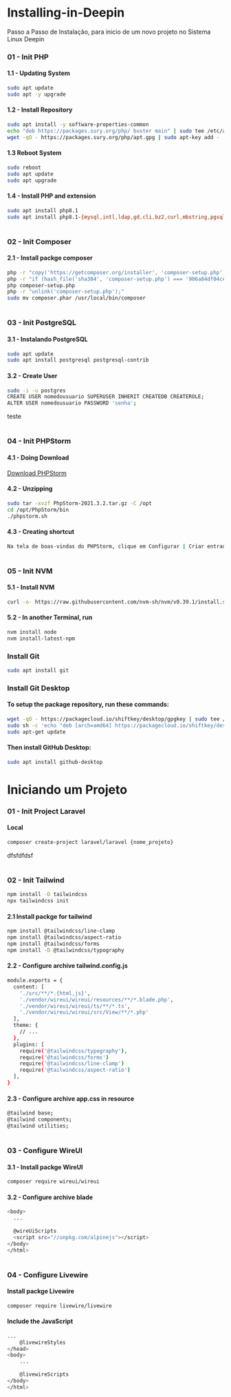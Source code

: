 # Installing-in-Deepin
Passo a Passo de Instalação, para inicio de um novo projeto no Sistema Linux Deepin

### 01 - Init PHP
#### 1.1 - Updating System
```sh
sudo apt update
sudo apt -y upgrade
```
#### 1.2 - Install Repository 
```sh
sudo apt install -y software-properties-common
echo "deb https://packages.sury.org/php/ buster main" | sudo tee /etc/apt/sources.list.d/sury-php.list
wget -qO - https://packages.sury.org/php/apt.gpg | sudo apt-key add -
```
#### 1.3 Reboot System 
```sh
sudo reboot 
sudo apt update
sudo apt upgrade
```
#### 1.4 - Install PHP and extension
```sh
sudo apt install php8.1
sudo apt install php8.1-{mysql,intl,ldap,gd,cli,bz2,curl,mbstring,pgsql,opcache,soap,cgi,xml}
```
#
### 02 - Init Composer
#### 2.1 - Install packge composer
```sh
php -r "copy('https://getcomposer.org/installer', 'composer-setup.php');"
php -r "if (hash_file('sha384', 'composer-setup.php') === '906a84df04cea2aa72f40b5f787e49f22d4c2f19492ac310e8cba5b96ac8b64115ac402c8cd292b8a03482574915d1a8') { echo 'Installer verified'; }else { echo 'Installer corrupt'; unlink('composer-setup.php'); } echo PHP_EOL;"
php composer-setup.php
php -r "unlink('composer-setup.php');"
sudo mv composer.phar /usr/local/bin/composer
```
#
### 03 - Init PostgreSQL
#### 3.1 - Instalando PostgreSQL
```sh
sudo apt update
sudo apt install postgresql postgresql-contrib
```
#### 3.2 - Create User
```sh
sudo -i -u postgres
CREATE USER nomedousuario SUPERUSER INHERIT CREATEDB CREATEROLE; 
ALTER USER nomedousuario PASSWORD 'senha';
```
teste
#
### 04 - Init PHPStorm
#### 4.1 - Doing Download
<a href="https://download.jetbrains.com/webide/PhpStorm-2021.3.2.tar.gz?_gl=1*1t4ryre*_ga*MTMwMTA3OTIzMy4xNjQzNjYwNzQy*_ga_V0XZL7QHEB*MTY0MzY2MDc0MS4xLjEuMTY0MzY2MDc2OC4w&_ga=2.90021019.165695
8173.1643660742-1301079233.1643660742" target="_blank">Download PHPStorm</a>
#### 4.2 - Unzipping
```sh
sudo tar -xvzf PhpStorm-2021.3.2.tar.gz -C /opt
cd /opt/PhpStorm/bin 
./phpstorm.sh
```
#### 4.3 - Creating shortcut
```sh
Na tela de boas-vindas do PHPStorm, clique em Configurar | Criar entrada na área de trabalho
```
#
### 05 - Init NVM
#### 5.1 - Install NVM
```sh
curl -o- https://raw.githubusercontent.com/nvm-sh/nvm/v0.39.1/install.sh | bash
```
#### 5.2 - In another Terminal, run
```sh
nvm install node
nvm install-latest-npm
```
### Install Git
```sh
sudo apt install git
```
### Install Git Desktop
#### To setup the package repository, run these commands:
```sh
wget -qO - https://packagecloud.io/shiftkey/desktop/gpgkey | sudo tee /etc/apt/trusted.gpg.d/shiftkey-desktop.asc > /dev/null
sudo sh -c 'echo "deb [arch=amd64] https://packagecloud.io/shiftkey/desktop/any/ any main" > /etc/apt/sources.list.d/packagecloud-shiftkey-desktop.list'
sudo apt-get update
```
#### Then install GitHub Desktop:
```sh
sudo apt install github-desktop
```
# Iniciando um Projeto
### 01 - Init Project Laravel
#### Local
```sh
composer create-project laravel/laravel {nome_projeto}
```
dfsfdfdsf
#
### 02 - Init Tailwind
```sh
npm install -D tailwindcss
npx tailwindcss init
```
#### 2.1 Install packge for tailwind
```sh
npm install @tailwindcss/line-clamp
npm install @tailwindcss/aspect-ratio
npm install @tailwindcss/forms
npm install -D @tailwindcss/typography
```
#### 2.2 - Configure archive tailwind.config.js
```sh
module.exports = {
  content: [
    './src/**/*.{html,js}',
    './vendor/wireui/wireui/resources/**/*.blade.php',
    './vendor/wireui/wireui/ts/**/*.ts',
    './vendor/wireui/wireui/src/View/**/*.php'
  ],
  theme: {
    // ...
  },
  plugins: [
    require('@tailwindcss/typography'),
    require('@tailwindcss/forms')
    require('@tailwindcss/line-clamp')
    require('@tailwindcss/aspect-ratio')
  ],
}
```
#### 2.3 - Configure archive app.css in resource
```sh
@tailwind base;
@tailwind components;
@tailwind utilities;
```
#
### 03 - Configure WireUI
#### 3.1 - Install packge WireUI
```sh
composer require wireui/wireui
```
#### 3.2 - Configure archive blade
```sh
<body>
  ...
  
  @wireUiScripts
  <script src="//unpkg.com/alpinejs"></script>
</body>
</html>
```
#
### 04 - Configure Livewire
#### Install packge Livewire
```sh
composer require livewire/livewire
```
#### Include the JavaScript
```sh
...
    @livewireStyles
</head>
<body>
    ...
 
    @livewireScripts
</body>
</html>
```
